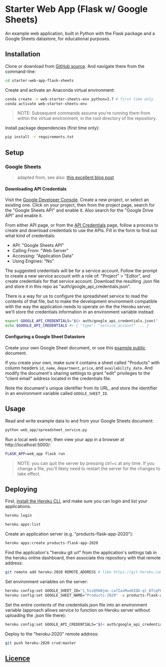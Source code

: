 # Starter Web App (Flask w/ Google Sheets)

An example web application, built in Python with the Flask package and a Google Sheets datastore, for educational purposes.

## Installation

Clone or download from [GitHub source](https://github.com/prof-rossetti/web-app-starter-flask-sheets). And navigate there from the command-line:

```sh
cd starter-web-app-flask-sheets
```

Create and activate an Anaconda virtual environment:

```sh
conda create -n web-starter-sheets-env python=3.7 # first time only
conda activate web-starter-sheets-env
```
> NOTE: Subsequent commands assume you're running them from within the virtual environment, in the root directory of the repository.

Install package dependencies (first time only):

```sh
pip install -r requirements.txt
```

## Setup

### Google Sheets

> adapted from, see also: [this excellent blog post](https://www.twilio.com/blog/2017/02/an-easy-way-to-read-and-write-to-a-google-spreadsheet-in-python.html)

#### Downloading API Credentials

Visit the [Google Developer Console](https://console.developers.google.com/cloud-resource-manager). Create a new project, or select an existing one. Click on your project, then from the project page, search for the "Google Sheets API" and enable it. Also search for the "Google Drive API" and enable it.

From either API page, or from the [API Credentials](https://console.developers.google.com/apis/credentials) page, follow a process to create and download credentials to use the APIs. Fill in the form to find out what kind of credentials:

  + API: "Google Sheets API"
  + Calling From: "Web Server"
  + Accessing: "Application Data"
  + Using Engines: "No"

The suggested credentials will be for a service account. Follow the prompt to create a new service account with a role of: "Project" > "Editor", and create credentials for that service account. Download the resulting .json file and store it in this repo as "auth/google_api_credentials.json".

There is a way for us to configure the spreadsheet service to read the contents of that file, but to make the development environment compatible with the way the application needs to operate on the the Heroku server, we'll store the credentials information in an environment variable instead:

```sh
export GOOGLE_API_CREDENTIALS="$(< auth/google_api_credentials.json)"
echo $GOOGLE_API_CREDENTIALS #> { "type": "service_account" ... }
```

#### Configuring a Google Sheet Datastore

Create your own Google Sheet document, or use this [example public](https://docs.google.com/spreadsheets/d/1_hisQ9kNjmc-cafIasMue6IQG-ql_6TcqFGpVNOkUSE/edit#gid=0) document.

If you create your own, make sure it contains a sheet called "Products" with column headers `id`, `name`, `department`, `price`, and `availability_date`. And modify the document's sharing settings to grant "edit" privileges to the "client email" address located in the credentials file.

Note the document's unique identifier from its URL, and store the identifier in an environment variable called `GOOGLE_SHEET_ID`.

## Usage

Read and write example data to and from your Google Sheets document:

```sh
python web_app/spreadsheet_service.py
```

Run a local web server, then view your app in a browser at http://localhost:5000/:

```sh
FLASK_APP=web_app flask run
```

> NOTE: you can quit the server by pressing ctrl+c at any time. If you change a file, you'll likely need to restart the server for the changes to take effect.


## Deploying

First, [install the Heroku CLI](https://devcenter.heroku.com/articles/heroku-cli#download-and-install), and make sure you can login and list your applications.

```sh
heroku login

heroku apps:list
```

Create an application server (e.g. "products-flask-app-2020"):

```sh
heroku apps:create products-flask-app-2020
```

Find the application's "heroku git url" from the application's settings tab in the heroku online dashboard, then associate this repository with that remote address:

```sh
git remote add heroku-2020 REMOTE_ADDRESS # like https://git.heroku.com/products-flask-app-2020.git
```

Set environment variables on the server:

```sh
heroku config:set GOOGLE_SHEET_ID="1_hisQ9kNjmc-cafIasMue6IQG-ql_6TcqFGpVNOkUSE" -a products-flask-app-2020
heroku config:set GOOGLE_SHEET_NAME="Products-2020" -a products-flask-app-2020
```

Set the entire contents of the credentials.json file into an environment variable (approach allows service to function on Heroku server without uploading the .json file there):

```sh
heroku config:set GOOGLE_API_CREDENTIALS="$(< auth/google_api_credentials.json)" -a products-flask-app-2020
```

Deploy to the "heroku-2020" remote address:

```sh
git push heroku-2020 crud:master
```

## [Licence](/LICENSE.md)
